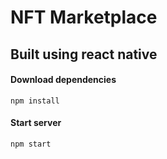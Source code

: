 # NFT Marketplace

## Built using react native

#### Download dependencies

`npm install`

#### Start server

`npm start`
